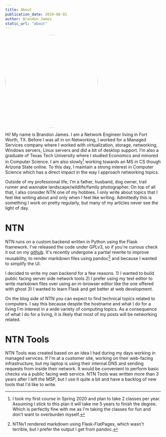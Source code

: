 ```yaml
---
title: About
publication_date: 2019-08-01
author: Brandon James
static_url: "about"
---
```


[<img src="/static/images/post/me.jpg" style="border-radius:50%; width:300px">](https://www.brandonsjames.com)

Hi! My name is Brandon James. I am a Network Engineer living in Fort Worth, TX. Before I was all in on Networking, I worked for a Managed Services company where I worked with virtualization, storage, networking, Windows servers, Linux servers and did a bit of desktop support. I’m also a graduate of Texas Tech University where I studied Economics and minored in Computer Science. I am also slowly[^1] working towards an MS in CS though Arizona State online. To this day, I maintain a strong interest in Computer Science which has a direct impact in the way I approach networking topics.

Outside of my professional life, I’m a father, husband, dog owner, trail runner and wannabe landscape/wildlife/family photographer. On top of all that, I also consider NTN one of my hobbies. I only write about topics that I feel like writing about and only when I feel like writing. Admittedly this is something I work on pretty regularly, but many of my articles never see the light of day.

# NTN

NTN runs on a custom backend written in Python using the Flask framework. I've released the code under GPLv3, so if you're curious check it out on my [github](https://github.com/ntn). It's recently undergone a partial rewrite to improve reusability, to render markdown files using pandoc[^2] and because I wanted to simplify the UI. 

I decided to write my own backend for a few reasons. 1) I wanted to build public facing server side network tools 2) I prefer using my text editor to write markdown files over using an in-browser editor like the one offered with ghost 3) I wanted to learn Flask and get better at web development. 

On the blog side of NTN you can expect to find technical topics related to computers. I say this because despite the hostname and what I do for a living I'm interest in a wide variety of computing topics. As a consequence of what I do for a living, it is likely that most of my posts will be networking related.

# NTN Tools

NTN Tools was created based on an idea I had during my days working in managed services. If I'm at a customer site, working on their web-facing infrastructure, but my laptop is using their internal DNS and sending requests from inside their network. It would be convenient to perform basic checks via a public facing web service. NTN Tools was written more than 3 years after I left the MSP, but I use it quite a bit and have a backlog of new tools that I'd like to write. 

[^1]: I took my first course in Spring 2020 and plan to take 2 classes per year. Assuming I stick to this plan it will take me 5 years to finish the degree. Which is perfectly fine with me as I'm taking the classes for fun and don't want to overburden myself.
[^2]: NTNv1 rendered markdown using Flask-FlatPages, which wasn't terrible, but I prefer the output I get from pandoc. 